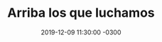 ---
layout: post
category: Coqueto Escenario
date: 2019-12-09 11:30:00 -0300
title: Arriba los que luchamos
image: https://oceano.uy/api/images/programas/TodoPasa/opaopa.PNG
summary: Lubo Adusto muy argentino con la vuelta del peronismo al otro lado del río, con su botonera llena de frases esplendorosas. Noticias feas que llegan y Todo Pasa que sigue dando mala suerte. De yapa el micro deportivo con la semana crucial del fútbol uruguayo
file: https://audios.oceanofm.com/programas/TodoPasa/19-12-092amaanaCoquetoescenario.mp3
duration: 22:02
oceanourl: https://oceano.uy/todopasa/coqueto-escenario/20469-arriba-los-que-luchamos
---